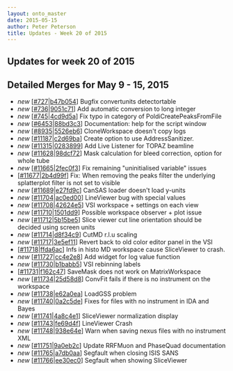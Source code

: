 ```yaml
---
layout: onto_master
date: 2015-05-15
author: Peter Peterson
title: Updates - Week 20 of 2015
---
```

Updates for week 20 of 2015
---------------------------

Detailed Merges for May 9 - 15, 2015
------------------------------------
* *new* \[[#727](https://github.com/mantidproject/mantid/pull/727)\|[b47b054](https://github.com/mantidproject/mantid/commit/b47b05419f3975d3866818886be073988df16083)\] Bugfix convertunits detectortable
* *new* \[[#736](https://github.com/mantidproject/mantid/pull/736)\|[9051c71](https://github.com/mantidproject/mantid/commit/9051c719f1ffb105c9baea849e5f8c0716ae92d2)\] Add automatic conversion to long integer
* *new* \[[#745](https://github.com/mantidproject/mantid/pull/745)\|[4cd9d5a](https://github.com/mantidproject/mantid/commit/4cd9d5a69e41f10cad130c6190053ca7655ef754)\] Fix typo in category of PoldiCreatePeaksFromFile
* *new* \[[#6453](http://trac.mantidproject.org/mantid/ticket/6453)\|[88bd3c3](https://github.com/mantidproject/mantid/commit/88bd3c34fdca2652152b24e142e1ea2e990c601d)\] Documentation: help for the script window
* *new* \[[#8935](http://trac.mantidproject.org/mantid/ticket/8935)\|[5526eb6](https://github.com/mantidproject/mantid/commit/5526eb6ae28d043de92d5db3332ae9f8b64c0dc2)\] CloneWorkspace doesn't copy logs
* *new* \[[#11187](http://trac.mantidproject.org/mantid/ticket/11187)\|[c2d69ba](https://github.com/mantidproject/mantid/commit/c2d69ba89c2c97d3fc6f69521826c7a826fb3c09)\] Create option to use AddressSanitizer.
* *new* \[[#11315](http://trac.mantidproject.org/mantid/ticket/11315)\|[0283899](https://github.com/mantidproject/mantid/commit/0283899a4f8d2ba80c1c3ad3ae0b3436fd60e90d)\] Add Live Listener for TOPAZ beamline
* *new* \[[#11628](http://trac.mantidproject.org/mantid/ticket/11628)\|[98dcf72](https://github.com/mantidproject/mantid/commit/98dcf72dd94895f51e638e0c9eeb25a4ae3fcdcc)\] Mask calculation for bleed correction, option for whole tube
* *new* \[[#11665](http://trac.mantidproject.org/mantid/ticket/11665)\|[2fec0f3](https://github.com/mantidproject/mantid/commit/2fec0f3f8b2af181904a1a7455a1497032f43166)\] Fix remaining "uninitialised variable" issues
* \[[#11677](http://trac.mantidproject.org/mantid/ticket/11677)\|[2b4d99f](https://github.com/mantidproject/mantid/commit/2b4d99fc4d00f5919677397c44789a57a2fb2c19)\] Fix: When removing the peaks filter the underlying splatterplot filter is not set to visible
* *new* \[[#11689](http://trac.mantidproject.org/mantid/ticket/11689)\|[e27fd9c](https://github.com/mantidproject/mantid/commit/e27fd9cf7404186b0ef4139c862a131ac8154081)\] CanSAS loader doesn't load y-units
* *new* \[[#11704](http://trac.mantidproject.org/mantid/ticket/11704)\|[ac0ed00](https://github.com/mantidproject/mantid/commit/ac0ed00bb315e46a4343060e40ff218a2c2c72cc)\] LineViewer bug with special values
* *new* \[[#11708](http://trac.mantidproject.org/mantid/ticket/11708)\|[42624e5](https://github.com/mantidproject/mantid/commit/42624e5f0382f50d9b816bc1be4d07d4bc9f2991)\] VSI workspace + settings on each view
* *new* \[[#11710](http://trac.mantidproject.org/mantid/ticket/11710)\|[1501dd9](https://github.com/mantidproject/mantid/commit/1501dd9ac291cc6684a17bfcb73211c18add1e66)\] Possible workspace observer + plot issue
* *new* \[[#11712](http://trac.mantidproject.org/mantid/ticket/11712)\|[5b15be5](https://github.com/mantidproject/mantid/commit/5b15be5f8c989914f47911e878805576f2302ae1)\] Slice viewer cut line orientation should be decided using screen units
* *new* \[[#11714](http://trac.mantidproject.org/mantid/ticket/11714)\|[d8f34c9](https://github.com/mantidproject/mantid/commit/d8f34c91b08b9480b5df5f7285442d8e49092ff3)\] CutMD r.l.u scaling
* *new* \[[#11717](http://trac.mantidproject.org/mantid/ticket/11717)\|[3e5ef11](https://github.com/mantidproject/mantid/commit/3e5ef113311f72ef3c9122ac3826b923fba686aa)\] Revert back to old color editor panel in the VSI
* \[[#11718](http://trac.mantidproject.org/mantid/ticket/11718)\|[ffda6ac](https://github.com/mantidproject/mantid/commit/ffda6ac4fd9082f27bfd8e4293ffc704421a28e5)\] Infs in histo MD workspace cause SliceViewer to crash.
* *new* \[[#11727](http://trac.mantidproject.org/mantid/ticket/11727)\|[cc4e2e8](https://github.com/mantidproject/mantid/commit/cc4e2e8e20b7be45987623c5f51acd54a276274c)\] Add widget for log value function
* *new* \[[#11730](http://trac.mantidproject.org/mantid/ticket/11730)\|[b1babb5](https://github.com/mantidproject/mantid/commit/b1babb52c7a07335b82b254edfa7c3389c60d133)\] VSI rebinning labels
* \[[#11731](http://trac.mantidproject.org/mantid/ticket/11731)\|[f162c47](https://github.com/mantidproject/mantid/commit/f162c4762f377ddbd07b4bd15606bb0e8cbd2e27)\] SaveMask does not work on MatrixWorkspace
* *new* \[[#11734](http://trac.mantidproject.org/mantid/ticket/11734)\|[25d58d8](https://github.com/mantidproject/mantid/commit/25d58d8c2eb9eca98fa2c87fe4c6b2bb06f44ef2)\] ConvFit fails if there is no instrument on the workspace
* *new* \[[#11738](http://trac.mantidproject.org/mantid/ticket/11738)\|[e62a0ea](https://github.com/mantidproject/mantid/commit/e62a0ea82ea5436c73f89067285e69c802cc01e8)\] LoadGSS problem
* *new* \[[#11740](http://trac.mantidproject.org/mantid/ticket/11740)\|[0a2c5de](https://github.com/mantidproject/mantid/commit/0a2c5de72fae9647bc8052f1f2eb3c1487f57e84)\] Fixes for files with no instrument in IDA and Bayes
* *new* \[[#11741](http://trac.mantidproject.org/mantid/ticket/11741)\|[4a8c4e1](https://github.com/mantidproject/mantid/commit/4a8c4e1b78e18bbb0245ed25694ea8dda3ccecf7)\] SliceViewer normalization display
* *new* \[[#11743](http://trac.mantidproject.org/mantid/ticket/11743)\|[fe69d4f](https://github.com/mantidproject/mantid/commit/fe69d4f69219261709dd43cf389294cf24f55df2)\] LineViewer Crash
* *new* \[[#11748](http://trac.mantidproject.org/mantid/ticket/11748)\|[938e64e](https://github.com/mantidproject/mantid/commit/938e64e1bbdd2f4791debf9cd9478ff7d8af51a3)\] Warn when saving nexus files with no instrument XML
* *new* \[[#11751](http://trac.mantidproject.org/mantid/ticket/11751)\|[9a0eb2c](https://github.com/mantidproject/mantid/commit/9a0eb2ceebd0baaab384793f442fb1114a504c41)\] Update RRFMuon and PhaseQuad documentation
* *new* \[[#11765](http://trac.mantidproject.org/mantid/ticket/11765)\|[a7db0aa](https://github.com/mantidproject/mantid/commit/a7db0aa8a5e58eda9b6d6a0ac3e1f2b4ce17ecf7)\] Segfault when closing ISIS SANS
* *new* \[[#11766](http://trac.mantidproject.org/mantid/ticket/11766)\|[ee30ec0](https://github.com/mantidproject/mantid/commit/ee30ec02a2809219280ed6b190d769bcecfbc16f)\] Segfault when showing SliceViewer
